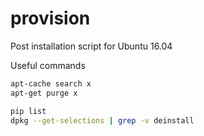 # provision
Post installation script for Ubuntu 16.04

Useful commands
```bash
apt-cache search x
apt-get purge x

pip list
dpkg --get-selections | grep -v deinstall
```
